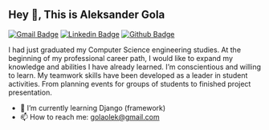 ## Hey 👋, This is Aleksander Gola
[![Gmail Badge](https://img.shields.io/badge/-golaolek@gmail.com-c14438?style=flat&logo=Gmail&logoColor=white&link=mailto:golaolek@gmail.com)](mailto:golaolek@gmail.com) 
[![Linkedin Badge](https://img.shields.io/badge/-https://www.linkedin.com/in/aleksandergola/-0072b1?style=flat&logo=Linkedin&logoColor=white&link=https://www.linkedin.com/in/https://www.linkedin.com/in/aleksandergola//)](https://www.linkedin.com/in/https://www.linkedin.com/in/aleksandergola//) [![Github Badge](https://img.shields.io/badge/-olek22-grey?style=flat&logo=github&logoColor=white&link=https://github.com/olek22/)](https://www.github.com/olek22/) <p align='left'>I had just graduated my Computer Science engineering studies. At the beginning of my professional career 
path, I would like to expand my knowledge 
and abilities I have already learned.
I’m conscientious and willing to learn. My 
teamwork skills have been developed as
a leader in student activities. From planning 
events for groups of students to finished 
project presentation.</p>

- 🌱 I’m currently learning Django (framework) 
- 📫 How to reach me: golaolek@gmail.com 

